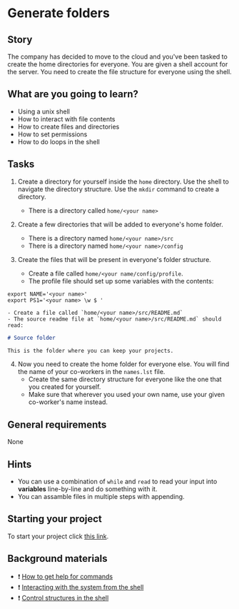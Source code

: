 # Generate folders

## Story

The company has decided to move to the cloud and you've been tasked to
create the home directories for everyone.  You are given a shell
account for the server.  You need to create the file structure for
everyone using the shell.

## What are you going to learn?

- Using a unix shell
- How to interact with file contents
- How to create files and directories
- How to set permissions
- How to do loops in the shell

## Tasks

1. Create a directory for yourself inside the `home` directory.  Use the shell to navigate the directory structure.  Use the `mkdir` command to create a directory.
    - There is a directory called `home/<your name>`

2. Create a few directories that will be added to everyone's home folder.
    - There is a directory named `home/<your name>/src`
    - There is a directory named `home/<your name>/config`

3. Create the files that will be present in everyone's folder structure.
    - Create a file called `home/<your name/config/profile`.
    - The profile file should set up some variables with the contents:
```
export NAME='<your name>'
export PS1='<your name> \w $ '
```
    - Create a file called `home/<your name>/src/README.md`
    - The source readme file at `home/<your name>/src/README.md` should read:
```markdown
# Source folder

This is the folder where you can keep your projects.
```

4. Now you need to create the home folder for everyone else.  You will find the name of your co-workers in the `names.lst` file.
    - Create the same directory structure for everyone like the one that you created for yourself.
    - Make sure that wherever you used your own name, use your given co-worker's name instead.

## General requirements

None

## Hints

- You can use a combination of `while` and `read` to read your input
  into **variables** line-by-line and do something with it.
- You can assamble files in multiple steps with appending.

## Starting your project

To start your project click [this link](https://journey.code.cool/v2/project/solo/blueprint/generate-folders/general).

## Background materials

- :exclamation: [How to get help for commands](https://learn.code.cool/full-stack/#/../pages/unix/help)
- :exclamation: [Interacting with the system from the shell](https://learn.code.cool/full-stack/#/../pages/unix/interacting-with-the-system)
- :exclamation: [Control structures in the shell](https://www.gnu.org/software/bash/manual/html_node/Compound-Commands.html)
